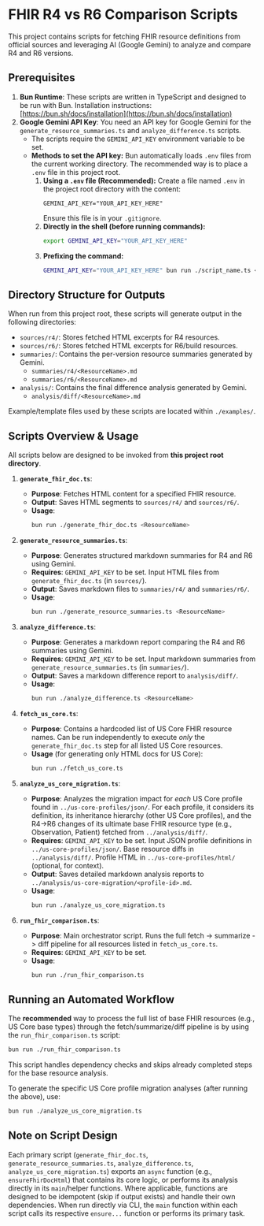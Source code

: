 # FHIR R4 vs R6 Comparison Scripts

This project contains scripts for fetching FHIR resource definitions from official sources and leveraging AI (Google Gemini) to analyze and compare R4 and R6 versions.

## Prerequisites

1.  **Bun Runtime**: These scripts are written in TypeScript and designed to be run with Bun. Installation instructions: [https://bun.sh/docs/installation](https://bun.sh/docs/installation)
2.  **Google Gemini API Key**: You need an API key for Google Gemini for the `generate_resource_summaries.ts` and `analyze_difference.ts` scripts.
    *   The scripts require the `GEMINI_API_KEY` environment variable to be set.
    *   **Methods to set the API key:** Bun automatically loads `.env` files from the current working directory. The recommended way is to place a `.env` file in this project root.
        1.  **Using a `.env` file (Recommended):** Create a file named `.env` in the project root directory with the content:
            ```env
            GEMINI_API_KEY="YOUR_API_KEY_HERE"
            ```
            Ensure this file is in your `.gitignore`.
        2.  **Directly in the shell (before running commands):**
            ```bash
            export GEMINI_API_KEY="YOUR_API_KEY_HERE"
            ```
        3.  **Prefixing the command:**
            ```bash
            GEMINI_API_KEY="YOUR_API_KEY_HERE" bun run ./script_name.ts <ResourceName>
            ```

## Directory Structure for Outputs

When run from this project root, these scripts will generate output in the following directories:
-   `sources/r4/`: Stores fetched HTML excerpts for R4 resources.
-   `sources/r6/`: Stores fetched HTML excerpts for R6/build resources.
-   `summaries/`: Contains the per-version resource summaries generated by Gemini.
    -   `summaries/r4/<ResourceName>.md`
    -   `summaries/r6/<ResourceName>.md`
-   `analysis/`: Contains the final difference analysis generated by Gemini.
    -   `analysis/diff/<ResourceName>.md`

Example/template files used by these scripts are located within `./examples/`.

## Scripts Overview & Usage

All scripts below are designed to be invoked from **this project root directory**.

1.  **`generate_fhir_doc.ts`**:
    *   **Purpose**: Fetches HTML content for a specified FHIR resource.
    *   **Output**: Saves HTML segments to `sources/r4/` and `sources/r6/`.
    *   **Usage**:
        ```bash
        bun run ./generate_fhir_doc.ts <ResourceName>
        ```

2.  **`generate_resource_summaries.ts`**:
    *   **Purpose**: Generates structured markdown summaries for R4 and R6 using Gemini.
    *   **Requires**: `GEMINI_API_KEY` to be set. Input HTML files from `generate_fhir_doc.ts` (in `sources/`).
    *   **Output**: Saves markdown files to `summaries/r4/` and `summaries/r6/`.
    *   **Usage**:
        ```bash
        bun run ./generate_resource_summaries.ts <ResourceName>
        ```

3.  **`analyze_difference.ts`**:
    *   **Purpose**: Generates a markdown report comparing the R4 and R6 summaries using Gemini.
    *   **Requires**: `GEMINI_API_KEY` to be set. Input markdown summaries from `generate_resource_summaries.ts` (in `summaries/`).
    *   **Output**: Saves a markdown difference report to `analysis/diff/`.
    *   **Usage**:
        ```bash
        bun run ./analyze_difference.ts <ResourceName>
        ```

4.  **`fetch_us_core.ts`**:
    *   **Purpose**: Contains a hardcoded list of US Core FHIR resource names. Can be run independently to execute *only* the `generate_fhir_doc.ts` step for all listed US Core resources.
    *   **Usage** (for generating only HTML docs for US Core):
        ```bash
        bun run ./fetch_us_core.ts
        ```

6.  **`analyze_us_core_migration.ts`**: 
    *   **Purpose**: Analyzes the migration impact for *each* US Core profile found in `../us-core-profiles/json/`. For each profile, it considers its definition, its inheritance hierarchy (other US Core profiles), and the R4->R6 changes of its ultimate base FHIR resource type (e.g., Observation, Patient) fetched from `../analysis/diff/`.
    *   **Requires**: `GEMINI_API_KEY` to be set. Input JSON profile definitions in `../us-core-profiles/json/`. Base resource diffs in `../analysis/diff/`. Profile HTML in `../us-core-profiles/html/` (optional, for context).
    *   **Output**: Saves detailed markdown analysis reports to `../analysis/us-core-migration/<profile-id>.md`.
    *   **Usage**:
        ```bash
        bun run ./analyze_us_core_migration.ts
        ```

5.  **`run_fhir_comparison.ts`**: 
    *   **Purpose**: Main orchestrator script. Runs the full fetch -> summarize -> diff pipeline for all resources listed in `fetch_us_core.ts`.
    *   **Requires**: `GEMINI_API_KEY` to be set.
    *   **Usage**:
        ```bash
        bun run ./run_fhir_comparison.ts
        ```

## Running an Automated Workflow

The **recommended** way to process the full list of base FHIR resources (e.g., US Core base types) through the fetch/summarize/diff pipeline is by using the `run_fhir_comparison.ts` script:

```bash
bun run ./run_fhir_comparison.ts
```
This script handles dependency checks and skips already completed steps for the base resource analysis.

To generate the specific US Core profile migration analyses (after running the above), use:
```bash
bun run ./analyze_us_core_migration.ts
```

## Note on Script Design

Each primary script (`generate_fhir_doc.ts`, `generate_resource_summaries.ts`, `analyze_difference.ts`, `analyze_us_core_migration.ts`) exports an `async` function (e.g., `ensureFhirDocHtml`) that contains its core logic, or performs its analysis directly in its `main`/helper functions. Where applicable, functions are designed to be idempotent (skip if output exists) and handle their own dependencies. When run directly via CLI, the `main` function within each script calls its respective `ensure...` function or performs its primary task.
